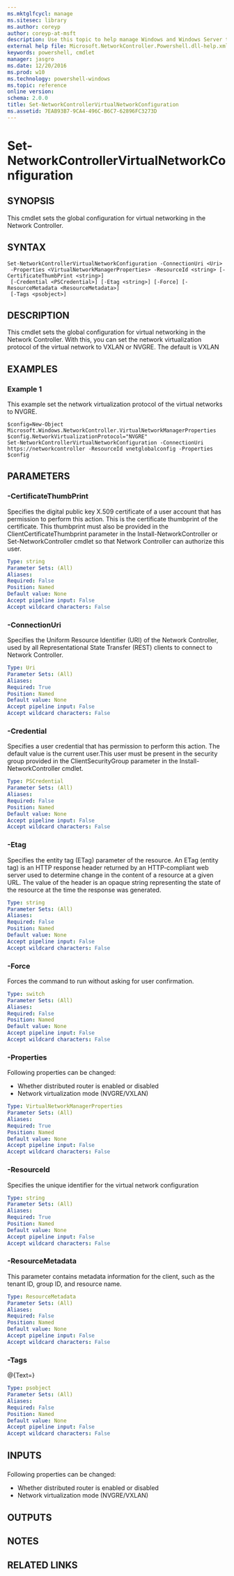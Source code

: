 ```yaml
---
ms.mktglfcycl: manage
ms.sitesec: library
ms.author: coreyp
author: coreyp-at-msft
description: Use this topic to help manage Windows and Windows Server technologies with Windows PowerShell.
external help file: Microsoft.NetworkController.Powershell.dll-help.xml
keywords: powershell, cmdlet
manager: jasgro
ms.date: 12/20/2016
ms.prod: w10
ms.technology: powershell-windows
ms.topic: reference
online version: 
schema: 2.0.0
title: Set-NetworkControllerVirtualNetworkConfiguration
ms.assetid: 7EAB93B7-9CA4-496C-B6C7-62896FC3273D
---
```


# Set-NetworkControllerVirtualNetworkConfiguration

## SYNOPSIS

This cmdlet sets the global configuration for virtual networking in the Network Controller.

## SYNTAX

```
Set-NetworkControllerVirtualNetworkConfiguration -ConnectionUri <Uri>
 -Properties <VirtualNetworkManagerProperties> -ResourceId <string> [-CertificateThumbPrint <string>]
 [-Credential <PSCredential>] [-Etag <string>] [-Force] [-ResourceMetadata <ResourceMetadata>]
 [-Tags <psobject>]
```

## DESCRIPTION

This cmdlet sets the global configuration for virtual networking in the Network Controller.
With this, you can set the network virtualization protocol of the virtual network to VXLAN or NVGRE.
The default is VXLAN

## EXAMPLES

### Example 1

This example set the network virtualization protocol of the virtual networks to NVGRE.

```
$config=New-Object Microsoft.Windows.NetworkController.VirtualNetworkManagerProperties
$config.NetworkVirtualizationProtocol="NVGRE"
Set-NetworkControllerVirtualNetworkConfiguration -ConnectionUri https://networkcontroller -ResourceId vnetglobalconfig -Properties $config
```


## PARAMETERS

### -CertificateThumbPrint

Specifies the digital public key X.509 certificate of a user account that has permission to perform this action.
This is the certificate thumbprint of the certificate.
This thumbprint must also be provided in the ClientCertificateThumbprint parameter in the Install-NetworkController or Set-NetworkController cmdlet so that Network Controller can authorize this user.

```yaml
Type: string
Parameter Sets: (All)
Aliases: 
Required: False
Position: Named
Default value: None
Accept pipeline input: False
Accept wildcard characters: False
```

### -ConnectionUri

Specifies the Uniform Resource Identifier (URI) of the Network Controller, used by all Representational State Transfer (REST) clients to connect to Network Controller.

```yaml
Type: Uri
Parameter Sets: (All)
Aliases: 
Required: True
Position: Named
Default value: None
Accept pipeline input: False
Accept wildcard characters: False
```

### -Credential

Specifies a user credential that has permission to perform this action.
The default value is the current user.This user must be present in the security group provided in the ClientSecurityGroup parameter in the Install-NetworkController cmdlet.

```yaml
Type: PSCredential
Parameter Sets: (All)
Aliases: 
Required: False
Position: Named
Default value: None
Accept pipeline input: False
Accept wildcard characters: False
```

### -Etag

Specifies the entity tag (ETag) parameter of the resource.
An ETag (entity tag) is an HTTP response header returned by an HTTP-compliant web server used to determine change in the content of a resource at a given URL.
The value of the header is an opaque string representing the state of the resource at the time the response was generated.

```yaml
Type: string
Parameter Sets: (All)
Aliases: 
Required: False
Position: Named
Default value: None
Accept pipeline input: False
Accept wildcard characters: False
```

### -Force

Forces the command to run without asking for user confirmation.

```yaml
Type: switch
Parameter Sets: (All)
Aliases: 
Required: False
Position: Named
Default value: None
Accept pipeline input: False
Accept wildcard characters: False
```

### -Properties

Following properties can be changed:

- Whether distributed router is enabled or disabled
- Network virtualization mode (NVGRE/VXLAN)

```yaml
Type: VirtualNetworkManagerProperties
Parameter Sets: (All)
Aliases: 
Required: True
Position: Named
Default value: None
Accept pipeline input: False
Accept wildcard characters: False
```

### -ResourceId

Specifies the unique identifier for the virtual network configuration

```yaml
Type: string
Parameter Sets: (All)
Aliases: 
Required: True
Position: Named
Default value: None
Accept pipeline input: False
Accept wildcard characters: False
```

### -ResourceMetadata

This parameter contains metadata information for the client, such as the tenant ID, group ID, and resource name.

```yaml
Type: ResourceMetadata
Parameter Sets: (All)
Aliases: 
Required: False
Position: Named
Default value: None
Accept pipeline input: False
Accept wildcard characters: False
```

### -Tags
@{Text=}

```yaml
Type: psobject
Parameter Sets: (All)
Aliases: 
Required: False
Position: Named
Default value: None
Accept pipeline input: False
Accept wildcard characters: False
```

## INPUTS

### 
Following properties can be changed:

- Whether distributed router is enabled or disabled
- Network virtualization mode (NVGRE/VXLAN)

## OUTPUTS

## NOTES

## RELATED LINKS


